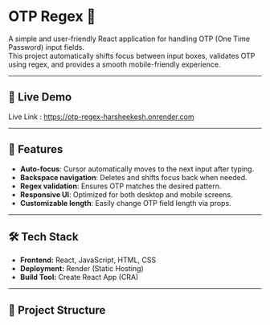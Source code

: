# OTP Regex 🔢

A simple and user-friendly React application for handling OTP (One Time Password) input fields.  
This project automatically shifts focus between input boxes, validates OTP using regex, and provides a smooth mobile-friendly experience.

---

## 🚀 Live Demo
Live Link : https://otp-regex-harsheekesh.onrender.com

---

## 📜 Features
- **Auto-focus**: Cursor automatically moves to the next input after typing.
- **Backspace navigation**: Deletes and shifts focus back when needed.
- **Regex validation**: Ensures OTP matches the desired pattern.
- **Responsive UI**: Optimized for both desktop and mobile screens.
- **Customizable length**: Easily change OTP field length via props.

---

## 🛠 Tech Stack
- **Frontend:** React, JavaScript, HTML, CSS
- **Deployment:** Render (Static Hosting)
- **Build Tool:** Create React App (CRA)

---

## 📂 Project Structure
